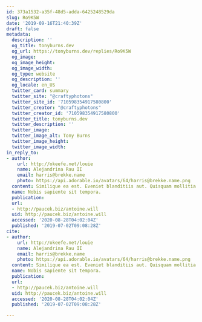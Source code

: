 ```yaml
---
id: 373a1532-a35f-48d5-adda-6425248529da
slug: Ro9K5W
date: '2019-09-16T21:40:39Z'
draft: false
metadata:
  description: ''
  og_title: tonyburns.dev
  og_url: https://tonyburns.dev/replies/Ro9K5W
  og_image: 
  og_image_height: 
  og_image_width: 
  og_type: website
  og_description: ''
  og_locale: en_US
  twitter_card: summary
  twitter_site: "@craftyphotons"
  twitter_site_id: '710598354917580800'
  twitter_creator: "@craftyphotons"
  twitter_creator_id: '710598354917580800'
  twitter_title: tonyburns.dev
  twitter_description: ''
  twitter_image: 
  twitter_image_alt: Tony Burns
  twitter_image_height: 
  twitter_image_width: 
in_reply_to:
- author:
    url: http://okeefe.net/louie
    name: Alejandrina Rau II
    email: harris@brekke.name
    photo: https://api.adorable.io/avatars/64/harris@brekke.name.png
  content: Similique ea est. Eveniet blanditiis aut. Quisquam mollitia similique.
  name: Nobis sapiente sit tempora.
  publication: 
  url:
  - http://paucek.biz/antoine.will
  uid: http://paucek.biz/antoine.will
  accessed: '2020-08-28T04:02:04Z'
  published: '2019-07-02T09:08:28Z'
cite:
- author:
    url: http://okeefe.net/louie
    name: Alejandrina Rau II
    email: harris@brekke.name
    photo: https://api.adorable.io/avatars/64/harris@brekke.name.png
  content: Similique ea est. Eveniet blanditiis aut. Quisquam mollitia similique.
  name: Nobis sapiente sit tempora.
  publication: 
  url:
  - http://paucek.biz/antoine.will
  uid: http://paucek.biz/antoine.will
  accessed: '2020-08-28T04:02:04Z'
  published: '2019-07-02T09:08:28Z'

---
```



